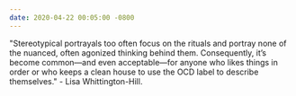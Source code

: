 ```yaml
---
date: 2020-04-22 00:05:00 -0800
---
```

"Stereotypical portrayals too often focus on the rituals and portray none of the nuanced, often agonized thinking behind them. Consequently, it’s become common—and even acceptable—for anyone who likes things in order or who keeps a clean house to use the OCD label to describe themselves." - Lisa Whittington-Hill.
